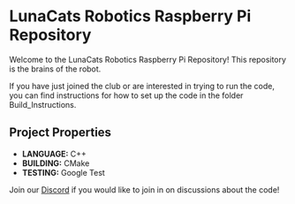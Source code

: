 # LunaCats Robotics Raspberry Pi Repository

Welcome to the LunaCats Robotics Raspberry Pi Repository! This repository is the brains of the robot.

If you have just joined the club or are interested in trying to run the code, you can find instructions for how to set up the code in the folder Build_Instructions.

## Project Properties

- **LANGUAGE:**       C++
- **BUILDING:**       CMake
- **TESTING:**        Google Test

Join our [Discord](https://discord.gg/q4r8ZTM) if you would like to join in on discussions about the code!
